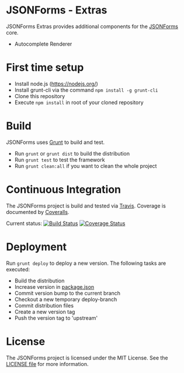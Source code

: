 # JSONForms - Extras

JSONForms Extras provides additional components for the [JSONForms](https://github.com/eclipsesource/jsonforms) core.

* Autocomplete Renderer

# First time setup
* Install node.js (https://nodejs.org/)
* Install grunt-cli via the command ```npm install -g grunt-cli```
* Clone this repository
* Execute ```npm install``` in root of your cloned repository

# Build
JSONForms uses [Grunt](http://gruntjs.com/) to build and test.

* Run ```grunt``` or ```grunt dist``` to build the distribution
* Run ```grunt test``` to test the framework
* Run ```grunt clean:all``` if you want to clean the whole project

# Continuous Integration
The JSONForms project is build and tested via [Travis](https://travis-ci.org/). Coverage is documented by [Coveralls](https://coveralls.io).

Current status: [![Build Status](https://travis-ci.org/eclipsesource/jsonforms-extras.svg?branch=master)](https://travis-ci.org/eclipsesource/jsonforms-extras) [![Coverage Status](https://coveralls.io/repos/eclipsesource/jsonforms-extras/badge.svg?branch=master&service=github)](https://coveralls.io/github/eclipsesource/jsonforms-extras?branch=master)

# Deployment

Run ```grunt deploy``` to deploy a new version. The following tasks are executed:

* Build the distribution
* Increase version in [package.json](https://github.com/eclipsesource/jsonforms-extras/blob/master/package.json)
* Commit version bump to the current branch
* Checkout a new temporary deploy-branch
* Commit distribution files
* Create a new version tag
* Push the version tag to 'upstream'

# License
The JSONForms project is licensed under the MIT License. See the [LICENSE file](https://github.com/eclipsesource/jsonforms-extras/blob/master/LICENSE) for more information.